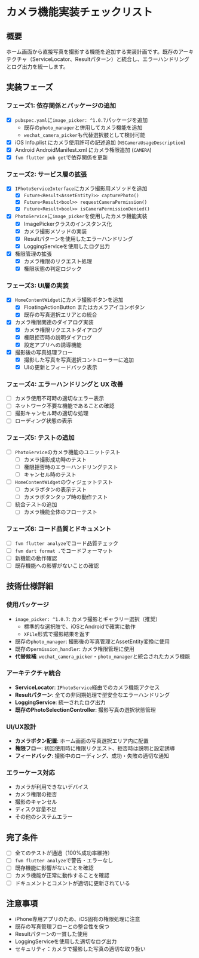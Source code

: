 # カメラ機能実装チェックリスト

## 概要
ホーム画面から直接写真を撮影する機能を追加する実装計画です。既存のアーキテクチャ（ServiceLocator、Result<T>パターン）と統合し、エラーハンドリングとログ出力を統一します。

## 実装フェーズ

### フェーズ1: 依存関係とパッケージの追加
- [x] `pubspec.yaml`に`image_picker: ^1.0.7`パッケージを追加
  - 既存の`photo_manager`と併用してカメラ機能を追加
  - `wechat_camera_picker`も代替選択肢として検討可能
- [x] iOS Info.plist にカメラ使用許可の記述追加 (`NSCameraUsageDescription`)
- [x] Android AndroidManifest.xml にカメラ権限追加 (`CAMERA`)
- [x] `fvm flutter pub get`で依存関係を更新

### フェーズ2: サービス層の拡張
- [x] `IPhotoServiceInterface`にカメラ撮影用メソッドを追加
  - [x] `Future<Result<AssetEntity?>> capturePhoto()`
  - [x] `Future<Result<bool>> requestCameraPermission()`
  - [x] `Future<Result<bool>> isCameraPermissionDenied()`
- [x] `PhotoService`に`image_picker`を使用したカメラ機能実装
  - [x] ImagePickerクラスのインスタンス化
  - [x] カメラ撮影メソッドの実装
  - [x] Result<T>パターンを使用したエラーハンドリング
  - [x] LoggingServiceを使用したログ出力
- [x] 権限管理の拡張
  - [x] カメラ権限のリクエスト処理
  - [x] 権限状態の判定ロジック

### フェーズ3: UI層の実装
- [x] `HomeContentWidget`にカメラ撮影ボタンを追加
  - [x] FloatingActionButton またはカメラアイコンボタン
  - [x] 既存の写真選択エリアとの統合
- [x] カメラ権限関連のダイアログ実装
  - [x] カメラ権限リクエストダイアログ
  - [x] 権限拒否時の説明ダイアログ
  - [x] 設定アプリへの誘導機能
- [x] 撮影後の写真処理フロー
  - [x] 撮影した写真を写真選択コントローラーに追加
  - [x] UIの更新とフィードバック表示

### フェーズ4: エラーハンドリングと UX 改善
- [ ] カメラ使用不可時の適切なエラー表示
- [ ] ネットワーク不要な機能であることの確認
- [ ] 撮影キャンセル時の適切な処理
- [ ] ローディング状態の表示

### フェーズ5: テストの追加
- [ ] `PhotoService`のカメラ機能のユニットテスト
  - [ ] カメラ撮影成功時のテスト
  - [ ] 権限拒否時のエラーハンドリングテスト
  - [ ] キャンセル時のテスト
- [ ] `HomeContentWidget`のウィジェットテスト
  - [ ] カメラボタンの表示テスト
  - [ ] カメラボタンタップ時の動作テスト
- [ ] 統合テストの追加
  - [ ] カメラ機能全体のフローテスト

### フェーズ6: コード品質とドキュメント
- [ ] `fvm flutter analyze`でコード品質チェック
- [ ] `fvm dart format .`でコードフォーマット
- [ ] 新機能の動作確認
- [ ] 既存機能への影響がないことの確認

## 技術仕様詳細

### 使用パッケージ
- `image_picker: ^1.0.7`: カメラ撮影とギャラリー選択（推奨）
  - 標準的な選択肢で、iOSとAndroidで確実に動作
  - `XFile`形式で撮影結果を返す
- 既存の`photo_manager`: 撮影後の写真管理とAssetEntity変換に使用
- 既存の`permission_handler`: カメラ権限管理に使用
- **代替候補**: `wechat_camera_picker` - `photo_manager`と統合されたカメラ機能

### アーキテクチャ統合
- **ServiceLocator**: `IPhotoService`経由でのカメラ機能アクセス
- **Result<T>パターン**: 全ての非同期処理で型安全なエラーハンドリング
- **LoggingService**: 統一されたログ出力
- **既存のPhotoSelectionController**: 撮影写真の選択状態管理

### UI/UX設計
- **カメラボタン配置**: ホーム画面の写真選択エリア内に配置
- **権限フロー**: 初回使用時に権限リクエスト、拒否時は説明と設定誘導
- **フィードバック**: 撮影中のローディング、成功・失敗の適切な通知

### エラーケース対応
- カメラが利用できないデバイス
- カメラ権限の拒否
- 撮影のキャンセル
- ディスク容量不足
- その他のシステムエラー

## 完了条件
- [ ] 全てのテストが通過（100%成功率維持）
- [ ] `fvm flutter analyze`で警告・エラーなし
- [ ] 既存機能に影響がないことを確認
- [ ] カメラ機能が正常に動作することを確認
- [ ] ドキュメントとコメントが適切に更新されている

## 注意事項
- iPhone専用アプリのため、iOS固有の権限処理に注意
- 既存の写真管理フローとの整合性を保つ
- Result<T>パターンの一貫した使用
- LoggingServiceを使用した適切なログ出力
- セキュリティ：カメラで撮影した写真の適切な取り扱い